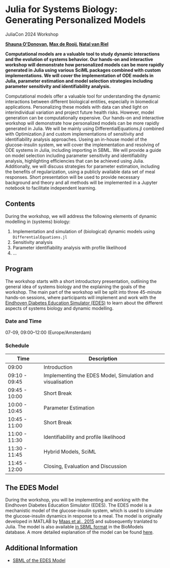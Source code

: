 # Julia for Systems Biology: Generating Personalized Models
JuliaCon 2024 Workshop

**[Shauna O'Donovan](https://research.tue.nl/en/persons/shauna-odonovan), [Max de Rooij](https://research.tue.nl/en/persons/max-de-rooij), [Natal van Riel](https://research.tue.nl/en/persons/natal-aw-van-riel)**

**Computational models are a valuable tool to study dynamic interactions and the evolution of systems behavior. Our hands-on and interactive workshop will demonstrate how personalized models can be more rapidly generated in Julia using various SciML packages combined with custom implementations. We will cover the implementation of ODE models in Julia, parameter estimation and model selection strategies including parameter sensitivity and identifiability analysis.**

Computational models offer a valuable tool for understanding the dynamic interactions between different biological entities, especially in biomedical applications. Personalizing these models with data can shed light on interindividual variation and project future health risks. However, model generation can be computationally expensive. Our hands-on and interactive workshop will demonstrate how personalized models can be more rapidly generated in Julia. We will be mainly using DifferentialEquations.jl combined with Optimization.jl and custom implementations of sensitivity and identifiability analysis approaches. Useing an in-house model of the glucose-insulin system, we will cover the implementation and resolving of ODE systems in Julia, including importing in SBML. We will provide a guide on model selection including parameter sensitivity and identifiability analysis, highlighting efficiencies that can be achieved using Julia. Additionally, we will discuss strategies for parameter estimation, including the benefits of regularization, using a publicly available data set of meal responses. Short presentation will be used to provide necessary background and theory and all methods will be implemented in a Jupyter notebook to facilitate independent learning.

## Contents
<!---
TODO: Add contents
-->
During the workshop, we will address the following elements of dynamic modelling in (systems) biology:
1. Implementation and simulation of (biological) dynamic models using `DifferentialEquations.jl`
2. Sensitivity analysis
3. Parameter identifiability analysis with profile likelihood
4. ...

## Program
The workshop starts with a short introductory presentation, outlining the general idea of systems biology and the explaining the goals of the workshop. The main part of the workshop will be split into three 45-minute hands-on sessions, where participants will implement and work with the [Eindhoven Diabetes Education Simulator (EDES)](https://pubmed.ncbi.nlm.nih.gov/25526760/) to learn about the different aspects of systems biology and dynamic modelling. 

### Date and Time
07-09, 09:00–12:00 (Europe/Amsterdam)

### Schedule
| Time | Description |
| ---- | ----------- |
| 09:00 | Introduction |
| 09:10 - 09:45 | Implementing the EDES Model, Simulation and visualisation |
| 09:45 - 10:00 | Short Break |
| 10:00 - 10:45 | Parameter Estimation |
| 10:45 - 11:00 | Short Break |
| 11:00 - 11:30 | Identifiability and profile likelihood |
| 11:30 - 11:45 | Hybrid Models, SciML |
| 11:45 - 12:00 | Closing, Evaluation and Discussion |

## The EDES Model
During the workshop, you will be implementing and working with the Eindhoven Diabetes Education Simulator (EDES). The EDES model is a mechanistic model of the glucose-insulin system, which is used to simulate the glucose-insulin dynamics in response to a meal. The model is originally developed in MATLAB by [Maas et al., 2015](https://pubmed.ncbi.nlm.nih.gov/25526760/) and subsequently tranlated to Julia. The model is also available [in SBML format](https://www.ebi.ac.uk/biomodels/MODEL2403070001) in the BioModels database. A more detailed explanation of the model can be found [here](1_implementation/about_edes.md).

## Additional Information
* [SBML of the EDES Model](https://www.ebi.ac.uk/biomodels/MODEL2403070001)
